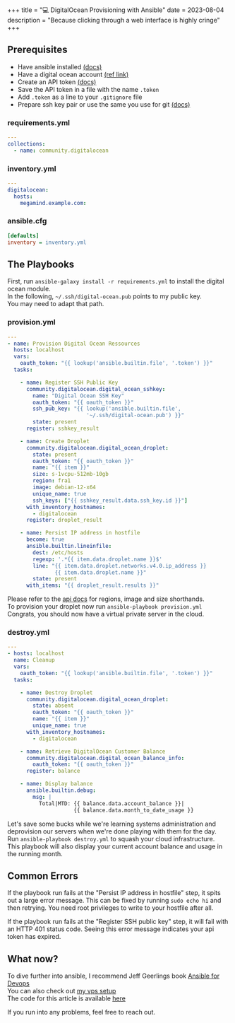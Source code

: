 +++
title = "💻 DigitalOcean Provisioning with Ansible"
date = 2023-08-04
description = "Because clicking through a web interface is highly cringe"
+++

## Prerequisites

- Have ansible installed [(docs)](https://docs.ansible.com/ansible/latest/installation_guide/intro_installation.html)
- Have a digital ocean account [(ref link)](https://m.do.co/c/e3fad703cc9b)
- Create an API token [(docs)](https://docs.digitalocean.com/reference/api/create-personal-access-token/)
- Save the API token in a file with the name `.token`
- Add `.token` as a line to your `.gitignore` file
- Prepare ssh key pair or use the same you use for git [(docs)](https://docs.digitalocean.com/products/droplets/how-to/add-ssh-keys/create-with-openssh/)

### requirements.yml

```yml
---
collections:
  - name: community.digitalocean
```

### inventory.yml

```yml
---
digitalocean:
  hosts:
    megamind.example.com:
```

### ansible.cfg

```ini
[defaults]
inventory = inventory.yml
```

## The Playbooks

First, run `ansible-galaxy install -r requirements.yml` to install the digital ocean module. \
In the following, `~/.ssh/digital-ocean.pub` points to my public key. \
You may need to adapt that path.

### provision.yml

```yml
---
- name: Provision Digital Ocean Ressources
  hosts: localhost
  vars:
    oauth_token: "{{ lookup('ansible.builtin.file', '.token') }}"
  tasks:

    - name: Register SSH Public Key
      community.digitalocean.digital_ocean_sshkey:
        name: "Digital Ocean SSH Key"
        oauth_token: "{{ oauth_token }}"
        ssh_pub_key: "{{ lookup('ansible.builtin.file',
                         '~/.ssh/digital-ocean.pub') }}"
        state: present
      register: sshkey_result

    - name: Create Droplet
      community.digitalocean.digital_ocean_droplet:
        state: present
        oauth_token: "{{ oauth_token }}"
        name: "{{ item }}"
        size: s-1vcpu-512mb-10gb
        region: fra1
        image: debian-12-x64
        unique_name: true
        ssh_keys: ["{{ sshkey_result.data.ssh_key.id }}"]
      with_inventory_hostnames:
        - digitalocean
      register: droplet_result

    - name: Persist IP address in hostfile
      become: true
      ansible.builtin.lineinfile:
        dest: /etc/hosts
        regexp: '.*{{ item.data.droplet.name }}$'
        line: "{{ item.data.droplet.networks.v4.0.ip_address }}
               {{ item.data.droplet.name }}"
        state: present
      with_items: "{{ droplet_result.results }}"
```

Please refer to the [api docs](https://slugs.do-api.dev/) for regions, image and size shorthands. \
To provision your droplet now run `ansible-playbook provision.yml` \
Congrats, you should now have a virtual private server in the cloud.



### destroy.yml

```yml
---
- hosts: localhost
  name: Cleanup
  vars:
    oauth_token: "{{ lookup('ansible.builtin.file', '.token') }}"
  tasks:

    - name: Destroy Droplet
      community.digitalocean.digital_ocean_droplet:
        state: absent
        oauth_token: "{{ oauth_token }}"
        name: "{{ item }}"
        unique_name: true
      with_inventory_hostnames:
        - digitalocean

    - name: Retrieve DigitalOcean Customer Balance
      community.digitalocean.digital_ocean_balance_info:
        oauth_token: "{{ oauth_token }}"
      register: balance

    - name: Display balance
      ansible.builtin.debug:
        msg: |
          Total|MTD: {{ balance.data.account_balance }}|
                     {{ balance.data.month_to_date_usage }}
```

Let's save some bucks while we're learning systems administration and deprovision our servers when we're done playing with them for the day. \
Run `ansible-playbook destroy.yml` to squash your cloud infrastructure. \
This playbook will also display your current account balance and usage in the running month.

## Common Errors

If the playbook run fails at the "Persist IP address in hostfile" step, it spits out a large error message.
This can be fixed by running `sudo echo hi` and then retrying. You need root privileges to write to your hostfile after all.

If the playbook run fails at the "Register SSH public key" step, it will fail with an HTTP 401 status code.
Seeing this error message indicates your api token has expired.

## What now?

To dive further into ansible, I recommend Jeff Geerlings book [Ansible for Devops](https://www.ansiblefordevops.com/) \
You can also check out [my vps setup](https://github.com/port19x/rapture) \
The code for this article is available [here](https://github.com/port19x/digitalocean-provisioning-with-ansible)

If you run into any problems, feel free to reach out.

